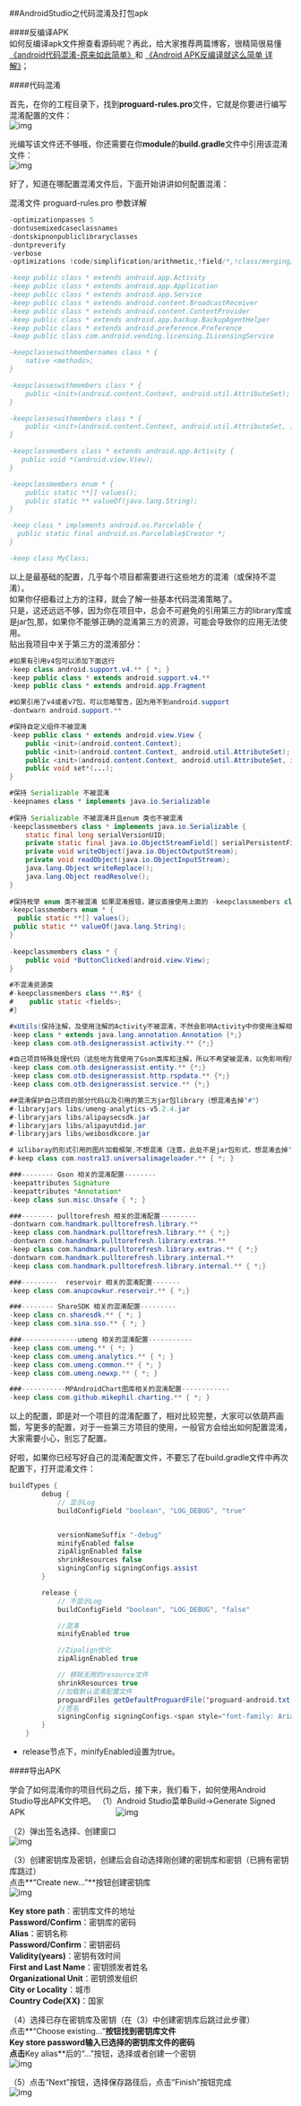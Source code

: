##AndroidStudio之代码混淆及打包apk                 

####反编译APK     
如何反编译apk文件擦查看源码呢？再此，给大家推荐两篇博客，很精简很易懂[《android代码混淆-原来如此简单》](http://www.cnblogs.com/classic/archive/2011/04/27/2030234.html)和 [《Android APK反编译就这么简单 详解》](http://blog.csdn.net/vipzjyno1/article/details/21039349)；             

####代码混淆   

首先，在你的工程目录下，找到**proguard-rules.pro**文件，它就是你要进行编写混淆配置的文件：        
![img](/img/2016-9-23/001.png)                 

光编写该文件还不够哦，你还需要在你**module**的**build.gradle**文件中引用该混淆文件：             
![img](/img/2016-9-23/002.png)                      

好了，知道在哪配置混淆文件后，下面开始讲讲如何配置混淆：           

混淆文件 proguard-rules.pro 参数详解          

```java    
-optimizationpasses 5                                                           # 指定代码的压缩级别
-dontusemixedcaseclassnames                                                     # 是否使用大小写混合
-dontskipnonpubliclibraryclasses                                                # 是否混淆第三方jar
-dontpreverify                                                                  # 混淆时是否做预校验
-verbose                                                                        # 混淆时是否记录日志
-optimizations !code/simplification/arithmetic,!field/*,!class/merging/*        # 混淆时所采用的算法

-keep public class * extends android.app.Activity                               # 保持哪些类不被混淆
-keep public class * extends android.app.Application                            # 保持哪些类不被混淆
-keep public class * extends android.app.Service                                # 保持哪些类不被混淆
-keep public class * extends android.content.BroadcastReceiver                  # 保持哪些类不被混淆
-keep public class * extends android.content.ContentProvider                    # 保持哪些类不被混淆
-keep public class * extends android.app.backup.BackupAgentHelper               # 保持哪些类不被混淆
-keep public class * extends android.preference.Preference                      # 保持哪些类不被混淆
-keep public class com.android.vending.licensing.ILicensingService              # 保持哪些类不被混淆

-keepclasseswithmembernames class * {                                           # 保持 native 方法不被混淆
    native <methods>;
}

-keepclasseswithmembers class * {                                               # 保持自定义控件类不被混淆
    public <init>(android.content.Context, android.util.AttributeSet);
}

-keepclasseswithmembers class * {
    public <init>(android.content.Context, android.util.AttributeSet, int);     # 保持自定义控件类不被混淆
}

-keepclassmembers class * extends android.app.Activity {                        # 保持自定义控件类不被混淆
   public void *(android.view.View);
}

-keepclassmembers enum * {                                                      # 保持枚举 enum 类不被混淆
    public static **[] values();
    public static ** valueOf(java.lang.String);
}

-keep class * implements android.os.Parcelable {                                # 保持 Parcelable 不被混淆
  public static final android.os.Parcelable$Creator *;
}

-keep class MyClass;                                                            # 保持自己定义的类不被混淆
````

以上是最基础的配置，几乎每个项目都需要进行这些地方的混淆（或保持不混淆）。    
如果你仔细看过上方的注释，就会了解一些基本代码混淆策略了。     
只是，这还远远不够，因为你在项目中，总会不可避免的引用第三方的library库或是jar包,那，如果你不能够正确的混淆第三方的资源，可能会导致你的应用无法使用。               
贴出我项目中关于第三方的混淆部分：               

```java              
#如果有引用v4包可以添加下面这行
-keep class android.support.v4.** { *; }
-keep public class * extends android.support.v4.**
-keep public class * extends android.app.Fragment

#如果引用了v4或者v7包，可以忽略警告，因为用不到android.support
-dontwarn android.support.**

#保持自定义组件不被混淆
-keep public class * extends android.view.View {
    public <init>(android.content.Context);
    public <init>(android.content.Context, android.util.AttributeSet);
    public <init>(android.content.Context, android.util.AttributeSet, int);
    public void set*(...);
}

#保持 Serializable 不被混淆
-keepnames class * implements java.io.Serializable
 
#保持 Serializable 不被混淆并且enum 类也不被混淆
-keepclassmembers class * implements java.io.Serializable {
    static final long serialVersionUID;
    private static final java.io.ObjectStreamField[] serialPersistentFields;
    private void writeObject(java.io.ObjectOutputStream);
    private void readObject(java.io.ObjectInputStream);
    java.lang.Object writeReplace();
    java.lang.Object readResolve();
}
 
#保持枚举 enum 类不被混淆 如果混淆报错，建议直接使用上面的 -keepclassmembers class * implements java.io.Serializable即可
-keepclassmembers enum * {
  public static **[] values();
 public static ** valueOf(java.lang.String);
}
 
-keepclassmembers class * {
    public void *ButtonClicked(android.view.View);
}
 
#不混淆资源类
#-keepclassmembers class **.R$* {
#    public static <fields>;
#}

#xUtils(保持注解，及使用注解的Activity不被混淆，不然会影响Activity中你使用注解相关的代码无法使用) 
-keep class * extends java.lang.annotation.Annotation {*;}
-keep class com.otb.designerassist.activity.** {*;}

#自己项目特殊处理代码（这些地方我使用了Gson类库和注解，所以不希望被混淆，以免影响程序）
-keep class com.otb.designerassist.entity.** {*;}
-keep class com.otb.designerassist.http.rspdata.** {*;}
-keep class com.otb.designerassist.service.** {*;}

##混淆保护自己项目的部分代码以及引用的第三方jar包library（想混淆去掉"#"）
#-libraryjars libs/umeng-analytics-v5.2.4.jar
#-libraryjars libs/alipaysecsdk.jar
#-libraryjars libs/alipayutdid.jar
#-libraryjars libs/weibosdkcore.jar 

# 以libaray的形式引用的图片加载框架,不想混淆（注意，此处不是jar包形式，想混淆去掉"#"）
#-keep class com.nostra13.universalimageloader.** { *; }

###-------- Gson 相关的混淆配置--------
-keepattributes Signature
-keepattributes *Annotation*
-keep class sun.misc.Unsafe { *; }

###-------- pulltorefresh 相关的混淆配置---------
-dontwarn com.handmark.pulltorefresh.library.**
-keep class com.handmark.pulltorefresh.library.** { *;}
-dontwarn com.handmark.pulltorefresh.library.extras.**
-keep class com.handmark.pulltorefresh.library.extras.** { *;}
-dontwarn com.handmark.pulltorefresh.library.internal.**
-keep class com.handmark.pulltorefresh.library.internal.** { *;}

###---------  reservoir 相关的混淆配置-------
-keep class com.anupcowkur.reservoir.** { *;}

###-------- ShareSDK 相关的混淆配置---------
-keep class cn.sharesdk.** { *; }
-keep class com.sina.sso.** { *; }

###--------------umeng 相关的混淆配置-----------
-keep class com.umeng.** { *; }
-keep class com.umeng.analytics.** { *; }
-keep class com.umeng.common.** { *; }
-keep class com.umeng.newxp.** { *; }

###-----------MPAndroidChart图库相关的混淆配置------------
-keep class com.github.mikephil.charting.** { *; }
````                   
以上的配置，即是对一个项目的混淆配置了，相对比较完整，大家可以依葫芦画瓢，写更多的配置，对于一些第三方项目的使用，一般官方会给出如何配置混淆，大家需要小心，别忘了配置。     

好啦，如果你已经写好自己的混淆配置文件，不要忘了在build.gradle文件中再次配置下，打开混淆文件：   

```Java            
buildTypes {
        debug {
            // 显示Log
            buildConfigField "boolean", "LOG_DEBUG", "true"


            versionNameSuffix "-debug"
            minifyEnabled false
            zipAlignEnabled false
            shrinkResources false
            signingConfig signingConfigs.assist
        }

        release {
            // 不显示Log
            buildConfigField "boolean", "LOG_DEBUG", "false"

            //混淆
            minifyEnabled true

            //Zipalign优化
            zipAlignEnabled true

            // 移除无用的resource文件
            shrinkResources true
            //加载默认混淆配置文件
            proguardFiles getDefaultProguardFile('proguard-android.txt'), 'proguard-rules.pro'
            //签名
            signingConfig signingConfigs.<span style="font-family: Arial, Helvetica, sans-serif;">assist</span>
        }
    }
````

- release节点下，minifyEnabled设置为true。

####导出APK　　　　

 学会了如何混淆你的项目代码之后，接下来，我们看下，如何使用Android Studio导出APK文件吧。
（1）Android Studio菜单Build->Generate Signed APK 　　　　　　　　　　　
![img](/img/2016-9-23/003.png)      

（2）弹出签名选择、创建窗口        
![img](/img/2016-9-23/004.png)      

（3）创建密钥库及密钥，创建后会自动选择刚创建的密钥库和密钥（已拥有密钥库跳过）     
    点击**“Create new...”**按钮创建密钥库              
![img](/img/2016-9-23/005.png)            

**Key store path**：密钥库文件的地址                
**Password/Confirm**：密钥库的密码              
**Alias**：密钥名称              
**Password/Confirm**：密钥密码           
**Validity(years)**：密钥有效时间              
**First and Last Name**：密钥颁发者姓名             
**Organizational Unit**：密钥颁发组织              
**City or Locality**：城市           
**Country Code(XX)**：国家          

（4）选择已存在密钥库及密钥（在（3）中创建密钥库后跳过此步骤）            
    点击**“Choose existing...”**按钮找到密钥库文件     
    **Key store password**输入已选择的密钥库文件的密码     
    点击**Key alias**后的“...”按钮，选择或者创建一个密钥        
![img](/img/2016-9-23/006.png)

（5）点击“Next”按钮，选择保存路径后，点击“Finish”按钮完成              
![img](/img/2016-9-23/007.png)














